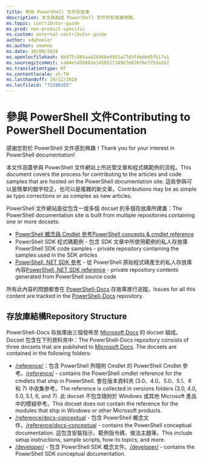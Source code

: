 ```yaml
---
title: 參與 PowerShell 文件存放庫
description: 本文與組成 PowerShell 文件的存放庫相關。
ms.topic: contributor-guide
ms.prod: non-product-specific
ms.custom: external-contributor-guide
author: sdwheeler
ms.author: sewhee
ms.date: 10/09/2019
ms.openlocfilehash: 6b975c085aa42846be9951a77d3fdebbd5fb17a1
ms.sourcegitcommit: ca84e542b081e145052f38967e826f6ef25da1b2
ms.translationtype: HT
ms.contentlocale: zh-TW
ms.lasthandoff: 10/12/2019
ms.locfileid: "72290165"
---
```

# <a name="contributing-to-powershell-documentation"></a><span data-ttu-id="5a15b-103">參與 PowerShell 文件</span><span class="sxs-lookup"><span data-stu-id="5a15b-103">Contributing to PowerShell Documentation</span></span>

<span data-ttu-id="5a15b-104">感謝您對於 PowerShell 文件感到興趣！</span><span class="sxs-lookup"><span data-stu-id="5a15b-104">Thank you for your interest in PowerShell documentation!</span></span>

<span data-ttu-id="5a15b-105">本文件涵蓋參與 PowerShell 文件網站上所託管文章和程式碼範例的流程。</span><span class="sxs-lookup"><span data-stu-id="5a15b-105">This document covers the process for contributing to the articles and code samples that are hosted on the PowerShell documentation site.</span></span> <span data-ttu-id="5a15b-106">這些參與可以是簡單的錯字校正，也可以是複雜的新文章。</span><span class="sxs-lookup"><span data-stu-id="5a15b-106">Contributions may be as simple as typo corrections or as complex as new articles.</span></span>

<span data-ttu-id="5a15b-107">PowerShell 文件網站是從包含一或多個 docset 的多個存放庫所建置：</span><span class="sxs-lookup"><span data-stu-id="5a15b-107">The PowerShell documentation site is built from multiple repositories containing one or more docsets:</span></span>

- <span data-ttu-id="5a15b-108">[PowerShell 概念與 Cmdlet 參考][psdocs]</span><span class="sxs-lookup"><span data-stu-id="5a15b-108">[PowerShell concepts & cmdlet reference][psdocs]</span></span>
- <span data-ttu-id="5a15b-109">PowerShell SDK 程式碼範例 - 包含 SDK 文章中所使用範例的私人存放庫</span><span class="sxs-lookup"><span data-stu-id="5a15b-109">PowerShell SDK code samples - private repository containing the samples used in the SDK articles</span></span>
- <span data-ttu-id="5a15b-110">[PowerShell .NET SDK 參考](/dotnet/api/?view=pscore-6.2.0) - 從 PowerShell 原始程式碼產生的私人存放庫內容</span><span class="sxs-lookup"><span data-stu-id="5a15b-110">[PowerShell .NET SDK reference](/dotnet/api/?view=pscore-6.2.0) - private repository contents generated from PowerShell source code</span></span>

<span data-ttu-id="5a15b-111">所有此內容的問題都會在 [PowerShell-Docs][docsrepo] 存放庫進行追蹤。</span><span class="sxs-lookup"><span data-stu-id="5a15b-111">Issues for all this content are tracked in the [PowerShell-Docs][docsrepo] repository.</span></span>

## <a name="repository-structure"></a><span data-ttu-id="5a15b-112">存放庫結構</span><span class="sxs-lookup"><span data-stu-id="5a15b-112">Repository Structure</span></span>

<span data-ttu-id="5a15b-113">PowerShell-Docs 存放庫由三個發佈至 [Microsoft Docs][psdocs] 的 docset 組成。Docset 包含在下列資料夾中：</span><span class="sxs-lookup"><span data-stu-id="5a15b-113">The PowerShell-Docs repository consists of three docsets that are published to [Microsoft Docs][psdocs]. The docsets are contained in the following folders:</span></span>

- <span data-ttu-id="5a15b-114">[/reference/][ref]：包含 PowerShell 所隨附 Cmdlet 的 PowerShell Cmdlet 參考。</span><span class="sxs-lookup"><span data-stu-id="5a15b-114">[/reference/][ref] - contains the PowerShell cmdlet reference for the cmdlets that ship in PowerShell.</span></span> <span data-ttu-id="5a15b-115">會在版本資料夾 (3.0、4.0、5.0、5.1、6 和 7) 中收集參考。</span><span class="sxs-lookup"><span data-stu-id="5a15b-115">The reference is collected in versions folders (3.0, 4.0, 5.0, 5.1, 6, and 7).</span></span> <span data-ttu-id="5a15b-116">此 docset 不包含隨附於 Windows 或其他 Microsoft 產品中的模組參考。</span><span class="sxs-lookup"><span data-stu-id="5a15b-116">This docset does not contain the reference for the modules that ship in Windows or other Microsoft products.</span></span>
- <span data-ttu-id="5a15b-117">[/reference/docs-conceptual][conceptual] - 包含 PowerShell 概念文件。</span><span class="sxs-lookup"><span data-stu-id="5a15b-117">[/reference/docs-conceptual][conceptual] - contains the PowerShell conceptual documentation.</span></span> <span data-ttu-id="5a15b-118">這包含安裝指示、範例指令碼、做法主題等。</span><span class="sxs-lookup"><span data-stu-id="5a15b-118">This include setup instructions, sample scripts, how-to topics, and more.</span></span>
- <span data-ttu-id="5a15b-119">[/developer/][SDK] - 包含 PowerShell SDK 概念文件。</span><span class="sxs-lookup"><span data-stu-id="5a15b-119">[/developer/][SDK] - contains the PowerShell SDK conceptual documentation.</span></span>

<!--link refs-->
[psdocs]: https://docs.microsoft.com/powershell
[docsrepo]: https://github.com/MicrosoftDocs/PowerShell-Docs
[ref]: https://github.com/MicrosoftDocs/PowerShell-Docs/tree/staging/reference
[conceptual]: https://github.com/MicrosoftDocs/PowerShell-Docs/tree/staging/reference/docs-conceptual
[SDK]: https://github.com/MicrosoftDocs/PowerShell-Docs/tree/staging/developer
